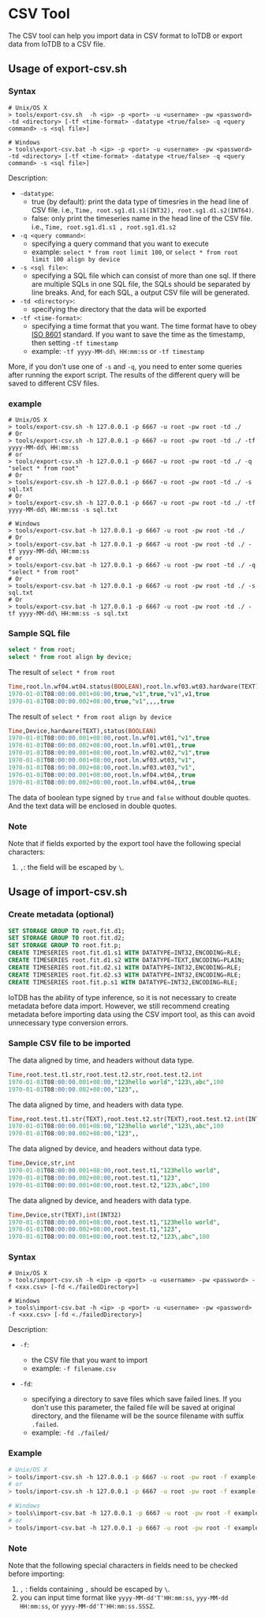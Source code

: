 # CSV Tool

The CSV tool can help you import data in CSV format to IoTDB or export data from IoTDB to a CSV file.

## Usage of export-csv.sh

### Syntax

```shell
# Unix/OS X
> tools/export-csv.sh  -h <ip> -p <port> -u <username> -pw <password> -td <directory> [-tf <time-format> -datatype <true/false> -q <query command> -s <sql file>]

# Windows
> tools\export-csv.bat -h <ip> -p <port> -u <username> -pw <password> -td <directory> [-tf <time-format> -datatype <true/false> -q <query command> -s <sql file>]
```

Description:

* `-datatype`:
  - true (by default): print the data type of timesries in the head line of CSV file. i.e., `Time, root.sg1.d1.s1(INT32), root.sg1.d1.s2(INT64)`.
  - false: only print the timeseries name in the head line of the CSV file. i.e., `Time, root.sg1.d1.s1 , root.sg1.d1.s2`
* `-q <query command>`:
  - specifying a query command that you want to execute
  - example: `select * from root limit 100`, or `select * from root limit 100 align by device`
* `-s <sql file>`:
  - specifying a SQL file which can consist of more than one sql. If there are multiple SQLs in one SQL file, the SQLs should be separated by line breaks. And, for each SQL, a output CSV file will be generated.
* `-td <directory>`:
  - specifying  the directory that the data will be exported
* `-tf <time-format>`:
  - specifying a time format that you want. The time format have to obey [ISO 8601](https://calendars.wikia.org/wiki/ISO_8601) standard. If you want to save the time as the timestamp, then setting `-tf timestamp`
  - example: `-tf yyyy-MM-dd\ HH:mm:ss` or `-tf timestamp`

More, if you don't use one of `-s` and `-q`, you need to enter some queries after running the export script. The results of the different query will be saved to different CSV files.

### example

```shell
# Unix/OS X
> tools/export-csv.sh -h 127.0.0.1 -p 6667 -u root -pw root -td ./
# Or
> tools/export-csv.sh -h 127.0.0.1 -p 6667 -u root -pw root -td ./ -tf yyyy-MM-dd\ HH:mm:ss
# or
> tools/export-csv.sh -h 127.0.0.1 -p 6667 -u root -pw root -td ./ -q "select * from root"
# Or
> tools/export-csv.sh -h 127.0.0.1 -p 6667 -u root -pw root -td ./ -s sql.txt
# Or
> tools/export-csv.sh -h 127.0.0.1 -p 6667 -u root -pw root -td ./ -tf yyyy-MM-dd\ HH:mm:ss -s sql.txt

# Windows
> tools/export-csv.bat -h 127.0.0.1 -p 6667 -u root -pw root -td ./
# Or
> tools/export-csv.bat -h 127.0.0.1 -p 6667 -u root -pw root -td ./ -tf yyyy-MM-dd\ HH:mm:ss
# or
> tools/export-csv.bat -h 127.0.0.1 -p 6667 -u root -pw root -td ./ -q "select * from root"
# Or
> tools/export-csv.bat -h 127.0.0.1 -p 6667 -u root -pw root -td ./ -s sql.txt
# Or
> tools/export-csv.bat -h 127.0.0.1 -p 6667 -u root -pw root -td ./ -tf yyyy-MM-dd\ HH:mm:ss -s sql.txt
```

### Sample SQL file

```sql
select * from root;
select * from root align by device;
```

The result of `select * from root`

```sql
Time,root.ln.wf04.wt04.status(BOOLEAN),root.ln.wf03.wt03.hardware(TEXT),root.ln.wf02.wt02.status(BOOLEAN),root.ln.wf02.wt02.hardware(TEXT),root.ln.wf01.wt01.hardware(TEXT),root.ln.wf01.wt01.status(BOOLEAN)
1970-01-01T08:00:00.001+08:00,true,"v1",true,"v1",v1,true
1970-01-01T08:00:00.002+08:00,true,"v1",,,,true
```

The result of `select * from root align by device`

```sql
Time,Device,hardware(TEXT),status(BOOLEAN)
1970-01-01T08:00:00.001+08:00,root.ln.wf01.wt01,"v1",true
1970-01-01T08:00:00.002+08:00,root.ln.wf01.wt01,,true
1970-01-01T08:00:00.001+08:00,root.ln.wf02.wt02,"v1",true
1970-01-01T08:00:00.001+08:00,root.ln.wf03.wt03,"v1",
1970-01-01T08:00:00.002+08:00,root.ln.wf03.wt03,"v1",
1970-01-01T08:00:00.001+08:00,root.ln.wf04.wt04,,true
1970-01-01T08:00:00.002+08:00,root.ln.wf04.wt04,,true
```

The data of boolean type signed by `true` and `false` without double quotes. And the text data will be enclosed in double quotes.

### Note

Note that if fields exported by the export tool have the following special characters:

1. `,`: the field will be escaped by `\`.

## Usage of import-csv.sh

### Create metadata (optional)

```sql
SET STORAGE GROUP TO root.fit.d1;
SET STORAGE GROUP TO root.fit.d2;
SET STORAGE GROUP TO root.fit.p;
CREATE TIMESERIES root.fit.d1.s1 WITH DATATYPE=INT32,ENCODING=RLE;
CREATE TIMESERIES root.fit.d1.s2 WITH DATATYPE=TEXT,ENCODING=PLAIN;
CREATE TIMESERIES root.fit.d2.s1 WITH DATATYPE=INT32,ENCODING=RLE;
CREATE TIMESERIES root.fit.d2.s3 WITH DATATYPE=INT32,ENCODING=RLE;
CREATE TIMESERIES root.fit.p.s1 WITH DATATYPE=INT32,ENCODING=RLE;
```

IoTDB has the ability of type inference, so it is not necessary to create metadata before data import. However, we still recommend creating metadata before importing data using the CSV import tool, as this can avoid unnecessary type conversion errors.

### Sample CSV file to be imported

The data aligned by time, and headers without data type.

```sql
Time,root.test.t1.str,root.test.t2.str,root.test.t2.int
1970-01-01T08:00:00.001+08:00,"123hello world","123\,abc",100
1970-01-01T08:00:00.002+08:00,"123",,
```

The data aligned by time, and headers with data type.

```sql
Time,root.test.t1.str(TEXT),root.test.t2.str(TEXT),root.test.t2.int(INT32)
1970-01-01T08:00:00.001+08:00,"123hello world","123\,abc",100
1970-01-01T08:00:00.002+08:00,"123",,
```

The data aligned by device, and headers without data type.

```sql
Time,Device,str,int
1970-01-01T08:00:00.001+08:00,root.test.t1,"123hello world",
1970-01-01T08:00:00.002+08:00,root.test.t1,"123",
1970-01-01T08:00:00.001+08:00,root.test.t2,"123\,abc",100
```

The data aligned by device,  and headers with data type.

```sql
Time,Device,str(TEXT),int(INT32)
1970-01-01T08:00:00.001+08:00,root.test.t1,"123hello world",
1970-01-01T08:00:00.002+08:00,root.test.t1,"123",
1970-01-01T08:00:00.001+08:00,root.test.t2,"123\,abc",100
```

### Syntax

```shell
# Unix/OS X
> tools/import-csv.sh -h <ip> -p <port> -u <username> -pw <password> -f <xxx.csv> [-fd <./failedDirectory>]

# Windows
> tools\import-csv.bat -h <ip> -p <port> -u <username> -pw <password> -f <xxx.csv> [-fd <./failedDirectory>]
```

Description:

* `-f`:
  - the CSV file that you want to import
  - example: `-f filename.csv`

* `-fd`:
  - specifying a directory to save files which save failed lines. If you don't use this parameter, the failed file will be saved at original directory, and the filename will be the source filename with suffix `.failed`.
  - example: `-fd ./failed/`

### Example

```sh
# Unix/OS X
> tools/import-csv.sh -h 127.0.0.1 -p 6667 -u root -pw root -f example-filename.csv -fd ./failed
# or
> tools/import-csv.sh -h 127.0.0.1 -p 6667 -u root -pw root -f example-filename.csv -fd ./failed

# Windows
> tools\import-csv.bat -h 127.0.0.1 -p 6667 -u root -pw root -f example-filename.csv
# or
> tools/import-csv.bat -h 127.0.0.1 -p 6667 -u root -pw root -f example-filename.csv -fd .\failed
```

### Note

Note that the following special characters in fields need to be checked before importing:

1. `,` : fields containing `,` should be escaped by `\`.
2. you can input time format like `yyyy-MM-dd'T'HH:mm:ss`, `yyy-MM-dd HH:mm:ss`, or `yyyy-MM-dd'T'HH:mm:ss.SSSZ`.